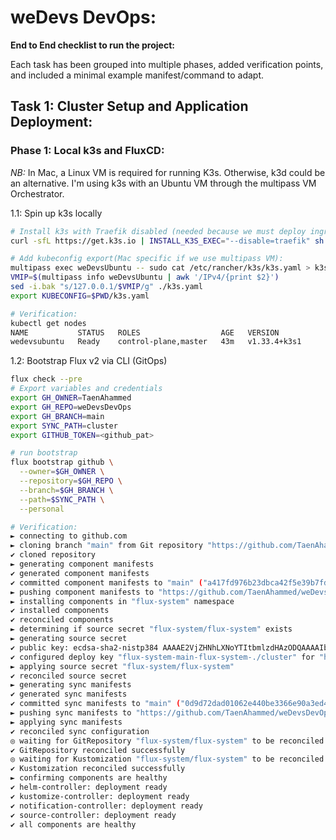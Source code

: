 # weDevs DevOps:
**End to End checklist to run the project:**

Each task has been grouped into multiple phases, added verification points, and included a minimal example manifest/command to adapt.

## Task 1: Cluster Setup and Application Deployment:
### Phase 1: Local k3s and FluxCD:
*NB:* In Mac, a Linux VM is required for running K3s. Otherwise, k3d could be an alternative. I'm using k3s with an Ubuntu VM through the multipass VM Orchestrator.

1.1: Spin up k3s locally
```bash
# Install k3s with Traefik disabled (needed because we must deploy ingress-nginx)
curl -sfL https://get.k3s.io | INSTALL_K3S_EXEC="--disable=traefik" sh -

# Add kubeconfig export(Mac specific if we use multipass VM):
multipass exec weDevsUbuntu -- sudo cat /etc/rancher/k3s/k3s.yaml > k3s.yaml
VMIP=$(multipass info weDevsUbuntu | awk '/IPv4/{print $2}')
sed -i.bak "s/127.0.0.1/$VMIP/g" ./k3s.yaml
export KUBECONFIG=$PWD/k3s.yaml

# Verification:
kubectl get nodes
NAME           STATUS   ROLES                  AGE   VERSION
wedevsubuntu   Ready    control-plane,master   43m   v1.33.4+k3s1
```

1.2: Bootstrap Flux v2 via CLI (GitOps)
```bash
flux check --pre
# Export variables and credentials
export GH_OWNER=TaenAhammed
export GH_REPO=weDevsDevOps
export GH_BRANCH=main
export SYNC_PATH=cluster
export GITHUB_TOKEN=<github_pat>

# run bootstrap
flux bootstrap github \
  --owner=$GH_OWNER \
  --repository=$GH_REPO \
  --branch=$GH_BRANCH \
  --path=$SYNC_PATH \
  --personal

# Verification:
► connecting to github.com
► cloning branch "main" from Git repository "https://github.com/TaenAhammed/weDevsDevOps.git"
✔ cloned repository
► generating component manifests
✔ generated component manifests
✔ committed component manifests to "main" ("a417fd976b23dbca42f5e39b7fdf92a948cca57a")
► pushing component manifests to "https://github.com/TaenAhammed/weDevsDevOps.git"
► installing components in "flux-system" namespace
✔ installed components
✔ reconciled components
► determining if source secret "flux-system/flux-system" exists
► generating source secret
✔ public key: ecdsa-sha2-nistp384 AAAAE2VjZHNhLXNoYTItbmlzdHAzODQAAAAIbmlzdHAzODQAAABhBOYE8K9ZCtwZXVg/nkpoXuQFIXmOvs4O/ZwfpMP/Stx/jSwpP9n73HSQwqlrRB5DdzhMdg9EwCn4sv34L8qJr/OcIF6kL7WMRfNXVPYEzaDxzqBadSZFftSHk6jJ54IWpA==
✔ configured deploy key "flux-system-main-flux-system-./cluster" for "https://github.com/TaenAhammed/weDevsDevOps"
► applying source secret "flux-system/flux-system"
✔ reconciled source secret
► generating sync manifests
✔ generated sync manifests
✔ committed sync manifests to "main" ("0d9d72dad01062e440be3366e90a3ed475ef36e7")
► pushing sync manifests to "https://github.com/TaenAhammed/weDevsDevOps.git"
► applying sync manifests
✔ reconciled sync configuration
◎ waiting for GitRepository "flux-system/flux-system" to be reconciled
✔ GitRepository reconciled successfully
◎ waiting for Kustomization "flux-system/flux-system" to be reconciled
✔ Kustomization reconciled successfully
► confirming components are healthy
✔ helm-controller: deployment ready
✔ kustomize-controller: deployment ready
✔ notification-controller: deployment ready
✔ source-controller: deployment ready
✔ all components are healthy
```